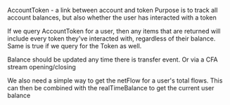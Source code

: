 AccountToken - a link between account and token
Purpose is to track all account balances, but also whether the user has interacted with a token

If we query AccountToken for a user, then any items that are returned will include every token they've interacted with, regardless of their balance. Same is true if we query for the Token as well.

Balance should be updated any time there is transfer event. Or via a CFA stream opening/closing

We also need a simple way to get the netFlow for a user's total flows. This can then be combined with the realTimeBalance to get the current user balance

